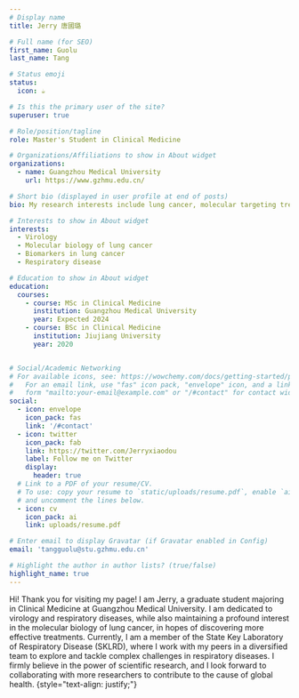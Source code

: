 ```yaml
---
# Display name
title: Jerry 唐國璐

# Full name (for SEO)
first_name: Guolu
last_name: Tang

# Status emoji
status:
  icon: ☕️

# Is this the primary user of the site?
superuser: true

# Role/position/tagline
role: Master's Student in Clinical Medicine

# Organizations/Affiliations to show in About widget
organizations:
  - name: Guangzhou Medical University
    url: https://www.gzhmu.edu.cn/

# Short bio (displayed in user profile at end of posts)
bio: My research interests include lung cancer, molecular targeting treatment and virology.

# Interests to show in About widget
interests:
  - Virology
  - Molecular biology of lung cancer
  - Biomarkers in lung cancer
  - Respiratory disease

# Education to show in About widget
education:
  courses:
    - course: MSc in Clinical Medicine
      institution: Guangzhou Medical University
      year: Expected 2024
    - course: BSc in Clinical Medicine
      institution: Jiujiang University
      year: 2020


# Social/Academic Networking
# For available icons, see: https://wowchemy.com/docs/getting-started/page-builder/#icons
#   For an email link, use "fas" icon pack, "envelope" icon, and a link in the
#   form "mailto:your-email@example.com" or "/#contact" for contact widget.
social:
  - icon: envelope
    icon_pack: fas
    link: '/#contact'
  - icon: twitter
    icon_pack: fab
    link: https://twitter.com/Jerryxiaodou
    label: Follow me on Twitter
    display:
      header: true
  # Link to a PDF of your resume/CV.
  # To use: copy your resume to `static/uploads/resume.pdf`, enable `ai` icons in `params.yaml`,
  # and uncomment the lines below.
  - icon: cv
    icon_pack: ai
    link: uploads/resume.pdf

# Enter email to display Gravatar (if Gravatar enabled in Config)
email: 'tangguolu@stu.gzhmu.edu.cn'

# Highlight the author in author lists? (true/false)
highlight_name: true
---
```


Hi! Thank you for visiting my page! I am Jerry, a graduate student majoring in Clinical Medicine at Guangzhou Medical University. I am dedicated to virology and respiratory diseases, while also maintaining a profound interest in the molecular biology of lung cancer, in hopes of discovering more effective treatments. Currently, I am a member of the State Key Laboratory of Respiratory Disease (SKLRD), where I work with my peers in a diversified team to explore and tackle complex challenges in respiratory diseases. I firmly believe in the power of scientific research, and I look forward to collaborating with more researchers to contribute to the cause of global health.
{style="text-align: justify;"}
